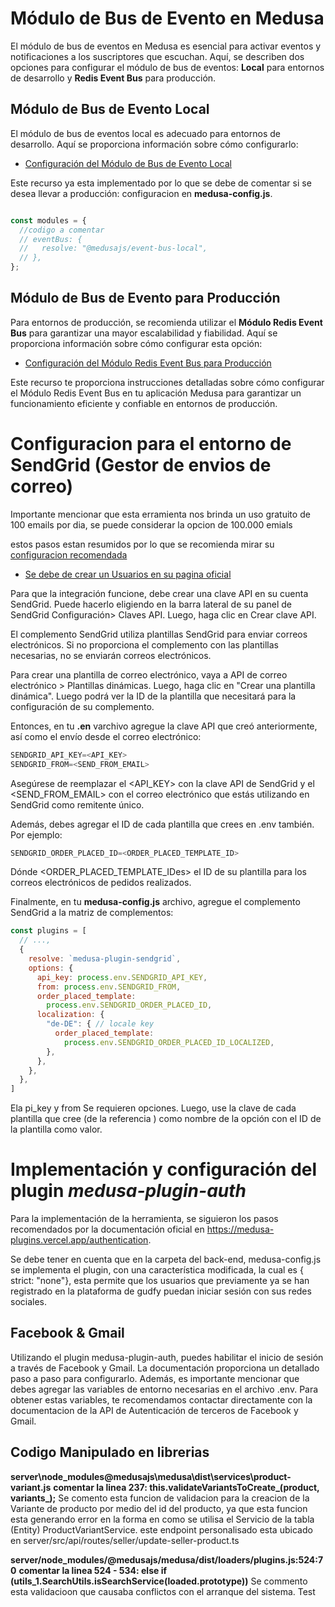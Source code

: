 # Módulo de Bus de Evento en Medusa

El módulo de bus de eventos en Medusa es esencial para activar eventos y notificaciones a los suscriptores que escuchan. Aquí, se describen dos opciones para configurar el módulo de bus de eventos: **Local** para entornos de desarrollo y **Redis Event Bus** para producción.

## Módulo de Bus de Evento Local

El módulo de bus de eventos local es adecuado para entornos de desarrollo. Aquí se proporciona información sobre cómo configurarlo:

- [Configuración del Módulo de Bus de Evento Local](https://docs.medusajs.com/modules/customers/backend/send-confirmation)

Este recurso ya esta implementado por lo que se debe de comentar si se desea llevar a producción: configuracion en **medusa-config.js**.

```javascript '''

const modules = {
  //codigo a comentar 
  // eventBus: {
  //   resolve: "@medusajs/event-bus-local",
  // },
};
```

## Módulo de Bus de Evento para Producción

Para entornos de producción, se recomienda utilizar el **Módulo Redis Event Bus** para garantizar una mayor escalabilidad y fiabilidad. Aquí se proporciona información sobre cómo configurar esta opción:

- [Configuración del Módulo Redis Event Bus para Producción](https://docs.medusajs.com/development/events/modules/redis)

Este recurso te proporciona instrucciones detalladas sobre cómo configurar el Módulo Redis Event Bus en tu aplicación Medusa para garantizar un funcionamiento eficiente y confiable en entornos de producción.


# Configuracion para el entorno de SendGrid (Gestor de envios de correo)

Importante mencionar que esta erramienta nos brinda un uso gratuito de 100 emails por dia, se puede considerar la opcion de 100.000 emials 

estos pasos estan resumidos por lo que se recomienda mirar su [configuracion recomendada](https://docs.medusajs.com/plugins/notifications/sendgrid#install-the-sendgrid-plugin) 

- [Se debe de crear un Usuarios en su pagina oficial](https://signup.sendgrid.com/) 

Para que la integración funcione, debe crear una clave API en su cuenta SendGrid.
Puede hacerlo eligiendo en la barra lateral de su panel de SendGrid Configuración> Claves API. Luego, haga clic en Crear clave API.

El complemento SendGrid utiliza plantillas SendGrid para enviar correos electrónicos. Si no proporciona el complemento con las plantillas necesarias, no se enviarán correos electrónicos.

Para crear una plantilla de correo electrónico, vaya a API de correo electrónico > Plantillas dinámicas. Luego, haga clic en "Crear una plantilla dinámica". Luego podrá ver la ID de la plantilla que necesitará para la configuración de su complemento.

Entonces, en tu **.en** varchivo agregue la clave API que creó anteriormente, así como el envío desde el correo electrónico:

```javascript
SENDGRID_API_KEY=<API_KEY>
SENDGRID_FROM=<SEND_FROM_EMAIL>
```

Asegúrese de reemplazar el <API_KEY> con la clave API de SendGrid y el <SEND_FROM_EMAIL> con el correo electrónico que estás utilizando en SendGrid como remitente único.

Además, debes agregar el ID de cada plantilla que crees en .env también. Por ejemplo:
```javascript
SENDGRID_ORDER_PLACED_ID=<ORDER_PLACED_TEMPLATE_ID>
```
Dónde <ORDER_PLACED_TEMPLATE_IDes> el ID de su plantilla para los correos electrónicos de pedidos realizados.

Finalmente, en tu **medusa-config.js** archivo, agregue el complemento SendGrid a la matriz de complementos:

```javascript
const plugins = [
  // ...,
  {
    resolve: `medusa-plugin-sendgrid`,
    options: {
      api_key: process.env.SENDGRID_API_KEY,
      from: process.env.SENDGRID_FROM,
      order_placed_template: 
        process.env.SENDGRID_ORDER_PLACED_ID,
      localization: {
        "de-DE": { // locale key
          order_placed_template:
            process.env.SENDGRID_ORDER_PLACED_ID_LOCALIZED,
        },
      },
    },
  },
]
```
Ela pi_key y from Se requieren opciones. Luego, use la clave de cada plantilla que cree (de la referencia ) como nombre de la opción con el ID de la plantilla como valor.

# Implementación y configuración del plugin *medusa-plugin-auth*

Para la implementación de la herramienta, se siguieron los pasos recomendados por la documentación oficial en https://medusa-plugins.vercel.app/authentication.

Se debe tener en cuenta que en la carpeta del back-end, medusa-config.js se implementa el plugin, con una característica modificada, la cual es { strict: "none"}, esta permite que los usuarios que previamente ya se han registrado en la plataforma de gudfy puedan iniciar sesión con sus redes sociales.

## Facebook & Gmail ## 
Utilizando el plugin medusa-plugin-auth, puedes habilitar el inicio de sesión a través de Facebook y Gmail. La documentación proporciona un detallado paso a paso para configurarlo. Además, es importante mencionar que debes agregar las variables de entorno necesarias en el archivo .env. Para obtener estas variables, te recomendamos contactar directamente con la documentacion de la API de Autenticación de terceros de Facebook y Gmail.


## Codigo Manipulado en librerias ## 

**server\node_modules\@medusajs\medusa\dist\services\product-variant.js**
**comentar la linea 237:  this.validateVariantsToCreate_(product, variants_);**
Se comento esta funcion de validacion para la creacion de la Variante de producto  por medio del id del producto, ya que esta funcion esta generando error en la forma en como se utilisa el Servicio de la tabla (Entity) ProductVariantService. este endpoint personalisado esta ubicado en server/src/api/routes/seller/update-seller-product.ts

**server/node_modules/@medusajs/medusa/dist/loaders/plugins.js:524:70**
**comentar la linea 524 - 534:  else if (utils_1.SearchUtils.isSearchService(loaded.prototype))**
Se commento esta validacioon que causaba conflictos con el arranque del sistema. Test
